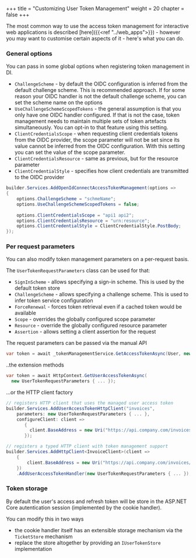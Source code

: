 +++
title = "Customizing User Token Management"
weight = 20
chapter = false
+++

The most common way to use the access token management for interactive web applications is described [here]({{<ref "../web_apps">}}) - however you may want to customise certain aspects of it - here's what you can do.

### General options
You can pass in some global options when registering token management in DI.

* `ChallengeScheme` - by default the OIDC configuration is inferred from the default challenge scheme. This is recommended approach. If for some reason your OIDC handler is not the default challenge scheme, you can set the scheme name on the options
* `UseChallengeSchemeScopedTokens` - the general assumption is that you only have one OIDC handler configured. If that is not the case, token management needs to maintain multiple sets of token artefacts simultaneously. You can opt-in to that feature using this setting.
* `ClientCredentialsScope` - when requesting client credentials tokens from the OIDC provider, the scope parameter will not be set since its value cannot be inferred from the OIDC configuration. With this setting you can set the value of the scope parameter.
* `ClientCredentialsResource` - same as previous, but for the resource parameter
* `ClientCredentialStyle` - specifies how client credentials are transmitted to the OIDC provider

```cs
builder.Services.AddOpenIdConnectAccessTokenManagement(options =>
{
    options.ChallengeScheme = "schmeName";
    options.UseChallengeSchemeScopedTokens = false;
    
    options.ClientCredentialsScope = "api1 api2";
    options.ClientCredentialsResource = "urn:resource";
    options.ClientCredentialStyle = ClientCredentialStyle.PostBody;  
});
```



### Per request parameters

You can also modify token management parameters on a per-request basis. 

The `UserTokenRequestParameters` class can be used for that:

* `SignInScheme` - allows specifying a sign-in scheme. This is used by the default token store
* `ChallengeScheme` - allows specifying a challenge scheme. This is used to infer token service configuration
* `ForceRenewal` - forces token retrieval even if a cached token would be available
* `Scope` - overrides the globally configured scope parameter
* `Resource` - override the globally configured resource parameter
* `Assertion` - allows setting a client assertion for the request

The request parameters can be passed via the manual API 

```cs
var token = await _tokenManagementService.GetAccessTokenAsync(User, new UserAccessTokenRequestParameters { ... });
```

..the extension methods

```cs
var token = await HttpContext.GetUserAccessTokenAsync(
  new UserTokenRequestParameters { ... });
```

...or the HTTP client factory

```cs
// registers HTTP client that uses the managed user access token
builder.Services.AddUserAccessTokenHttpClient("invoices",
    parameters: new UserTokenRequestParameters { ... },
    configureClient: client => 
       { 
         client.BaseAddress = new Uri("https://api.company.com/invoices/"); 
       });

// registers a typed HTTP client with token management support
builder.Services.AddHttpClient<InvoiceClient>(client =>
    {
        client.BaseAddress = new Uri("https://api.company.com/invoices/");
    })
    .AddUserAccessTokenHandler(new UserTokenRequestParameters { ... });
```



### Token storage

By default the user's access and refresh token will be store in the ASP.NET Core autentication session (implemented by the cookie handler).

You can modify this in two ways

* the cookie handler itself has an extensible storage mechanism via the `TicketStore` mechanism
* replace the store altogether by providing an `IUserTokenStore` implementation
